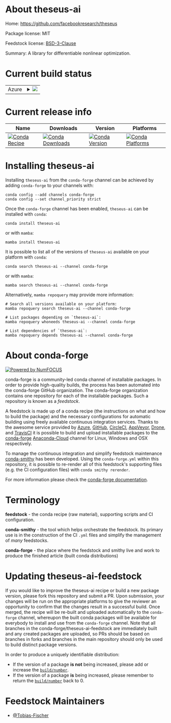 About theseus-ai
================

Home: https://github.com/facebookresearch/theseus

Package license: MIT

Feedstock license: [BSD-3-Clause](https://github.com/conda-forge/theseus-ai-feedstock/blob/main/LICENSE.txt)

Summary: A library for differentiable nonlinear optimization.

Current build status
====================


<table>
    
  <tr>
    <td>Azure</td>
    <td>
      <details>
        <summary>
          <a href="https://dev.azure.com/conda-forge/feedstock-builds/_build/latest?definitionId=18371&branchName=main">
            <img src="https://dev.azure.com/conda-forge/feedstock-builds/_apis/build/status/theseus-ai-feedstock?branchName=main">
          </a>
        </summary>
        <table>
          <thead><tr><th>Variant</th><th>Status</th></tr></thead>
          <tbody><tr>
              <td>linux_64_cuda_compiler_version11.2cxx_compiler_version10python3.10.____cpython</td>
              <td>
                <a href="https://dev.azure.com/conda-forge/feedstock-builds/_build/latest?definitionId=18371&branchName=main">
                  <img src="https://dev.azure.com/conda-forge/feedstock-builds/_apis/build/status/theseus-ai-feedstock?branchName=main&jobName=linux&configuration=linux%20linux_64_cuda_compiler_version11.2cxx_compiler_version10python3.10.____cpython" alt="variant">
                </a>
              </td>
            </tr><tr>
              <td>linux_64_cuda_compiler_version11.2cxx_compiler_version10python3.11.____cpython</td>
              <td>
                <a href="https://dev.azure.com/conda-forge/feedstock-builds/_build/latest?definitionId=18371&branchName=main">
                  <img src="https://dev.azure.com/conda-forge/feedstock-builds/_apis/build/status/theseus-ai-feedstock?branchName=main&jobName=linux&configuration=linux%20linux_64_cuda_compiler_version11.2cxx_compiler_version10python3.11.____cpython" alt="variant">
                </a>
              </td>
            </tr><tr>
              <td>linux_64_cuda_compiler_version11.2cxx_compiler_version10python3.8.____cpython</td>
              <td>
                <a href="https://dev.azure.com/conda-forge/feedstock-builds/_build/latest?definitionId=18371&branchName=main">
                  <img src="https://dev.azure.com/conda-forge/feedstock-builds/_apis/build/status/theseus-ai-feedstock?branchName=main&jobName=linux&configuration=linux%20linux_64_cuda_compiler_version11.2cxx_compiler_version10python3.8.____cpython" alt="variant">
                </a>
              </td>
            </tr><tr>
              <td>linux_64_cuda_compiler_version11.2cxx_compiler_version10python3.9.____cpython</td>
              <td>
                <a href="https://dev.azure.com/conda-forge/feedstock-builds/_build/latest?definitionId=18371&branchName=main">
                  <img src="https://dev.azure.com/conda-forge/feedstock-builds/_apis/build/status/theseus-ai-feedstock?branchName=main&jobName=linux&configuration=linux%20linux_64_cuda_compiler_version11.2cxx_compiler_version10python3.9.____cpython" alt="variant">
                </a>
              </td>
            </tr><tr>
              <td>linux_64_cuda_compiler_versionNonecxx_compiler_version11python3.10.____cpython</td>
              <td>
                <a href="https://dev.azure.com/conda-forge/feedstock-builds/_build/latest?definitionId=18371&branchName=main">
                  <img src="https://dev.azure.com/conda-forge/feedstock-builds/_apis/build/status/theseus-ai-feedstock?branchName=main&jobName=linux&configuration=linux%20linux_64_cuda_compiler_versionNonecxx_compiler_version11python3.10.____cpython" alt="variant">
                </a>
              </td>
            </tr><tr>
              <td>linux_64_cuda_compiler_versionNonecxx_compiler_version11python3.11.____cpython</td>
              <td>
                <a href="https://dev.azure.com/conda-forge/feedstock-builds/_build/latest?definitionId=18371&branchName=main">
                  <img src="https://dev.azure.com/conda-forge/feedstock-builds/_apis/build/status/theseus-ai-feedstock?branchName=main&jobName=linux&configuration=linux%20linux_64_cuda_compiler_versionNonecxx_compiler_version11python3.11.____cpython" alt="variant">
                </a>
              </td>
            </tr><tr>
              <td>linux_64_cuda_compiler_versionNonecxx_compiler_version11python3.8.____cpython</td>
              <td>
                <a href="https://dev.azure.com/conda-forge/feedstock-builds/_build/latest?definitionId=18371&branchName=main">
                  <img src="https://dev.azure.com/conda-forge/feedstock-builds/_apis/build/status/theseus-ai-feedstock?branchName=main&jobName=linux&configuration=linux%20linux_64_cuda_compiler_versionNonecxx_compiler_version11python3.8.____cpython" alt="variant">
                </a>
              </td>
            </tr><tr>
              <td>linux_64_cuda_compiler_versionNonecxx_compiler_version11python3.9.____cpython</td>
              <td>
                <a href="https://dev.azure.com/conda-forge/feedstock-builds/_build/latest?definitionId=18371&branchName=main">
                  <img src="https://dev.azure.com/conda-forge/feedstock-builds/_apis/build/status/theseus-ai-feedstock?branchName=main&jobName=linux&configuration=linux%20linux_64_cuda_compiler_versionNonecxx_compiler_version11python3.9.____cpython" alt="variant">
                </a>
              </td>
            </tr><tr>
              <td>osx_64_python3.10.____cpython</td>
              <td>
                <a href="https://dev.azure.com/conda-forge/feedstock-builds/_build/latest?definitionId=18371&branchName=main">
                  <img src="https://dev.azure.com/conda-forge/feedstock-builds/_apis/build/status/theseus-ai-feedstock?branchName=main&jobName=osx&configuration=osx%20osx_64_python3.10.____cpython" alt="variant">
                </a>
              </td>
            </tr><tr>
              <td>osx_64_python3.11.____cpython</td>
              <td>
                <a href="https://dev.azure.com/conda-forge/feedstock-builds/_build/latest?definitionId=18371&branchName=main">
                  <img src="https://dev.azure.com/conda-forge/feedstock-builds/_apis/build/status/theseus-ai-feedstock?branchName=main&jobName=osx&configuration=osx%20osx_64_python3.11.____cpython" alt="variant">
                </a>
              </td>
            </tr><tr>
              <td>osx_64_python3.8.____cpython</td>
              <td>
                <a href="https://dev.azure.com/conda-forge/feedstock-builds/_build/latest?definitionId=18371&branchName=main">
                  <img src="https://dev.azure.com/conda-forge/feedstock-builds/_apis/build/status/theseus-ai-feedstock?branchName=main&jobName=osx&configuration=osx%20osx_64_python3.8.____cpython" alt="variant">
                </a>
              </td>
            </tr><tr>
              <td>osx_64_python3.9.____cpython</td>
              <td>
                <a href="https://dev.azure.com/conda-forge/feedstock-builds/_build/latest?definitionId=18371&branchName=main">
                  <img src="https://dev.azure.com/conda-forge/feedstock-builds/_apis/build/status/theseus-ai-feedstock?branchName=main&jobName=osx&configuration=osx%20osx_64_python3.9.____cpython" alt="variant">
                </a>
              </td>
            </tr>
          </tbody>
        </table>
      </details>
    </td>
  </tr>
</table>

Current release info
====================

| Name | Downloads | Version | Platforms |
| --- | --- | --- | --- |
| [![Conda Recipe](https://img.shields.io/badge/recipe-theseus--ai-green.svg)](https://anaconda.org/conda-forge/theseus-ai) | [![Conda Downloads](https://img.shields.io/conda/dn/conda-forge/theseus-ai.svg)](https://anaconda.org/conda-forge/theseus-ai) | [![Conda Version](https://img.shields.io/conda/vn/conda-forge/theseus-ai.svg)](https://anaconda.org/conda-forge/theseus-ai) | [![Conda Platforms](https://img.shields.io/conda/pn/conda-forge/theseus-ai.svg)](https://anaconda.org/conda-forge/theseus-ai) |

Installing theseus-ai
=====================

Installing `theseus-ai` from the `conda-forge` channel can be achieved by adding `conda-forge` to your channels with:

```
conda config --add channels conda-forge
conda config --set channel_priority strict
```

Once the `conda-forge` channel has been enabled, `theseus-ai` can be installed with `conda`:

```
conda install theseus-ai
```

or with `mamba`:

```
mamba install theseus-ai
```

It is possible to list all of the versions of `theseus-ai` available on your platform with `conda`:

```
conda search theseus-ai --channel conda-forge
```

or with `mamba`:

```
mamba search theseus-ai --channel conda-forge
```

Alternatively, `mamba repoquery` may provide more information:

```
# Search all versions available on your platform:
mamba repoquery search theseus-ai --channel conda-forge

# List packages depending on `theseus-ai`:
mamba repoquery whoneeds theseus-ai --channel conda-forge

# List dependencies of `theseus-ai`:
mamba repoquery depends theseus-ai --channel conda-forge
```


About conda-forge
=================

[![Powered by
NumFOCUS](https://img.shields.io/badge/powered%20by-NumFOCUS-orange.svg?style=flat&colorA=E1523D&colorB=007D8A)](https://numfocus.org)

conda-forge is a community-led conda channel of installable packages.
In order to provide high-quality builds, the process has been automated into the
conda-forge GitHub organization. The conda-forge organization contains one repository
for each of the installable packages. Such a repository is known as a *feedstock*.

A feedstock is made up of a conda recipe (the instructions on what and how to build
the package) and the necessary configurations for automatic building using freely
available continuous integration services. Thanks to the awesome service provided by
[Azure](https://azure.microsoft.com/en-us/services/devops/), [GitHub](https://github.com/),
[CircleCI](https://circleci.com/), [AppVeyor](https://www.appveyor.com/),
[Drone](https://cloud.drone.io/welcome), and [TravisCI](https://travis-ci.com/)
it is possible to build and upload installable packages to the
[conda-forge](https://anaconda.org/conda-forge) [Anaconda-Cloud](https://anaconda.org/)
channel for Linux, Windows and OSX respectively.

To manage the continuous integration and simplify feedstock maintenance
[conda-smithy](https://github.com/conda-forge/conda-smithy) has been developed.
Using the ``conda-forge.yml`` within this repository, it is possible to re-render all of
this feedstock's supporting files (e.g. the CI configuration files) with ``conda smithy rerender``.

For more information please check the [conda-forge documentation](https://conda-forge.org/docs/).

Terminology
===========

**feedstock** - the conda recipe (raw material), supporting scripts and CI configuration.

**conda-smithy** - the tool which helps orchestrate the feedstock.
                   Its primary use is in the construction of the CI ``.yml`` files
                   and simplify the management of *many* feedstocks.

**conda-forge** - the place where the feedstock and smithy live and work to
                  produce the finished article (built conda distributions)


Updating theseus-ai-feedstock
=============================

If you would like to improve the theseus-ai recipe or build a new
package version, please fork this repository and submit a PR. Upon submission,
your changes will be run on the appropriate platforms to give the reviewer an
opportunity to confirm that the changes result in a successful build. Once
merged, the recipe will be re-built and uploaded automatically to the
`conda-forge` channel, whereupon the built conda packages will be available for
everybody to install and use from the `conda-forge` channel.
Note that all branches in the conda-forge/theseus-ai-feedstock are
immediately built and any created packages are uploaded, so PRs should be based
on branches in forks and branches in the main repository should only be used to
build distinct package versions.

In order to produce a uniquely identifiable distribution:
 * If the version of a package **is not** being increased, please add or increase
   the [``build/number``](https://docs.conda.io/projects/conda-build/en/latest/resources/define-metadata.html#build-number-and-string).
 * If the version of a package **is** being increased, please remember to return
   the [``build/number``](https://docs.conda.io/projects/conda-build/en/latest/resources/define-metadata.html#build-number-and-string)
   back to 0.

Feedstock Maintainers
=====================

* [@Tobias-Fischer](https://github.com/Tobias-Fischer/)


